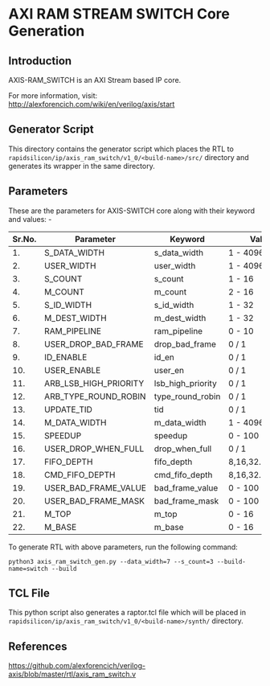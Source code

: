 # AXI RAM STREAM SWITCH Core Generation 
## Introduction

AXIS-RAM_SWITCH is an AXI Stream based IP core.

For more information, visit: http://alexforencich.com/wiki/en/verilog/axis/start

## Generator Script
This directory contains the generator script which places the RTL to `rapidsilicon/ip/axis_ram_switch/v1_0/<build-name>/src/` directory and generates its wrapper in the same directory. 

## Parameters
These are the parameters for AXIS-SWITCH core along with their keyword and values: -

| Sr.No. |      Parameter             |       Keyword              |    Value           |
|--------|----------------------------|----------------------------|--------------------|
|   1.   |   S_DATA_WIDTH             |     s_data_width           |    1 - 4096        |
|   2.   |   USER_WIDTH               |     user_width             |    1 - 4096        |
|   3.   |   S_COUNT                  |     s_count                |    1 - 16          |
|   4.   |   M_COUNT                  |     m_count                |    2 - 16          |
|   5.   |   S_ID_WIDTH               |     s_id_width             |    1 - 32          |
|   6.   |   M_DEST_WIDTH             |     m_dest_width           |    1 - 32          |
|   7.   |   RAM_PIPELINE             |     ram_pipeline           |    0 - 10          |
|   8.   |   USER_DROP_BAD_FRAME      |     drop_bad_frame         |    0 / 1           |
|   9.   |   ID_ENABLE                |     id_en                  |    0 / 1           |
|   10.  |   USER_ENABLE              |     user_en                |    0 / 1           |
|   11.  |   ARB_LSB_HIGH_PRIORITY    |     lsb_high_priority      |    0 / 1           |
|   12.  |   ARB_TYPE_ROUND_ROBIN     |     type_round_robin       |    0 / 1           |
|   13.  |   UPDATE_TID               |     tid                    |    0 / 1           |
|   14.  |   M_DATA_WIDTH             |     m_data_width           |    1 - 4096        |
|   15.  |   SPEEDUP                  |     speedup                |    0 - 100         |
|   16.  |   USER_DROP_WHEN_FULL      |     drop_when_full         |    0 / 1           |
|   17.  |   FIFO_DEPTH               |     fifo_depth             |    8,16,32...,32768|
|   18.  |   CMD_FIFO_DEPTH           |     cmd_fifo_depth         |    8,16,32...,1024 |
|   19.  |   USER_BAD_FRAME_VALUE     |     bad_frame_value        |    0 - 100         |
|   20.  |   USER_BAD_FRAME_MASK      |     bad_frame_mask         |    0 - 100         |
|   21.  |   M_TOP                    |     m_top                  |    0 - 16          |
|   22.  |   M_BASE                   |     m_base                 |    0 - 16          |


To generate RTL with above parameters, run the following command:
```
python3 axis_ram_switch_gen.py --data_width=7 --s_count=3 --build-name=switch --build
```

## TCL File

This python script also generates a raptor.tcl file which will be placed in `rapidsilicon/ip/axis_ram_switch/v1_0/<build-name>/synth/` directory.


## References

https://github.com/alexforencich/verilog-axis/blob/master/rtl/axis_ram_switch.v